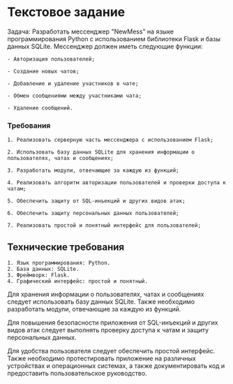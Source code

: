 # Текстовое задание

Задача: Разработать мессенджер "NewMess" на языке программирования Python с использованием библиотеки Flask и базы данных SQLite. Мессенджер должен иметь следующие функции:

    - Авторизация пользователей;

    - Создание новых чатов;

    - Добавление и удаление участников в чате;

    - Обмен сообщениями между участниками чата;

    - Удаление сообщений.

### Требования

    1. Реализовать серверную часть мессенджера с использованием Flask;

    2. Использовать базу данных SQLite для хранения информации о пользователях, чатах и сообщениях;

    3. Разработать модули, отвечающие за каждую из функций;

    4. Реализовать алгоритм авторизации пользователей и проверки доступа к чатам;

    5. Обеспечить защиту от SQL-инъекций и других видов атак;

    6. Обеспечить защиту персональных данных пользователей;

    7. Реализовать простой и понятный интерфейс для пользователей;

## Технические требования

    1. Язык программирования: Python.
    2. База данных: SQLite.
    3. Фреймворк: Flask.
    4. Графический интерфейс: простой и понятный.

Для хранения информации о пользователях, чатах и сообщениях следует использовать базу данных SQLite. Также необходимо разработать модули, отвечающие за каждую из функций.

Для повышения безопасности приложения от SQL-инъекций и других видов атак следует выполнять проверку доступа к чатам и защиту персональных данных.

Для удобства пользователя следует обеспечить простой интерфейс. Также необходимо протестировать приложение на различных устройствах и операционных системах, а также документировать код и предоставить пользовательское руководство.

